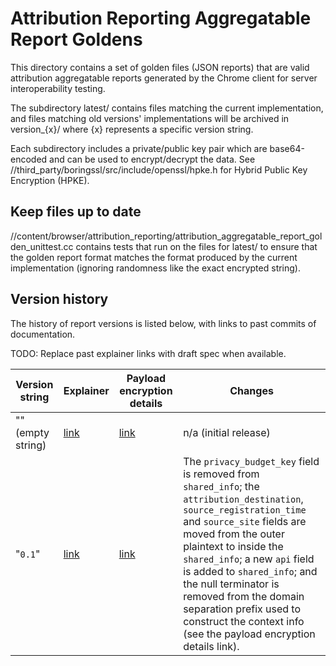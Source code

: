 # Attribution Reporting Aggregatable Report Goldens

This directory contains a set of golden files (JSON reports) that are valid
attribution aggregatable reports generated by the Chrome client for server
interoperability testing.

The subdirectory latest/ contains files matching the current implementation,
and files matching old versions' implementations will be archived in
version_{x}/ where {x} represents a specific version string.

Each subdirectory includes a private/public key pair which are base64-encoded
and can be used to encrypt/decrypt the data. See
//third_party/boringssl/src/include/openssl/hpke.h for Hybrid Public Key
Encryption (HPKE).

## Keep files up to date

//content/browser/attribution_reporting/attribution_aggregatable_report_golden_unittest.cc
contains tests that run on the files for latest/ to ensure that the golden
report format matches the format produced by the current implementation
(ignoring randomness like the exact encrypted string).

## Version history

The history of report versions is listed below, with links to past commits of
documentation.

TODO: Replace past explainer links with draft spec when available.

| Version string | Explainer | Payload encryption details | Changes |
| --- | --- | --- | --- |
| "" (empty string) | [link](https://github.com/WICG/attribution-reporting-api/blob/183c9280ae90e9d2bb6638b6caddba3a0b9a14ab/AGGREGATE.md#aggregatable-reports) | [link](https://chromium.googlesource.com/chromium/src/+/a5e25eecdbff820655253de7a489934091aec6b3/content/browser/aggregation_service/payload_encryption.md) | n/a (initial release) |
| "`0.1`" | [link](https://github.com/WICG/attribution-reporting-api/blob/13449ce0a35c3ab0029d869cf69effe59b65807a/AGGREGATE.md#aggregatable-reports) | [link](https://chromium.googlesource.com/chromium/src/+/57a65e032513965829e3ed1c1cd20b39d63d2224/content/browser/aggregation_service/payload_encryption.md) | The `privacy_budget_key` field is removed from `shared_info`; the `attribution_destination`, `source_registration_time` and `source_site` fields are moved from the outer plaintext to inside the `shared_info`; a new `api` field is added to `shared_info`; and the null terminator is removed from the domain separation prefix used to construct the context info (see the payload encryption details link).
